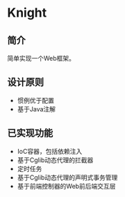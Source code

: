 # Knight
## 简介
简单实现一个Web框架。

## 设计原则
* 惯例优于配置
* 基于Java注解

## 已实现功能
* IoC容器，包括依赖注入
* 基于Cglib动态代理的拦截器
* 定时任务
* 基于Cglib动态代理的声明式事务管理
* 基于前端控制器的Web前后端交互层
